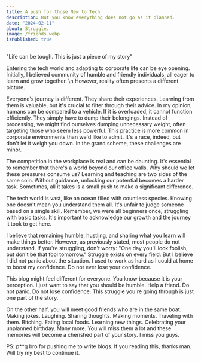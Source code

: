 ```yaml
---
title: A push for those New to Tech
description: But you know everything does not go as it planned.
date: "2024-02-11"
about: Struggle.
image: /friends.webp
isPublished: true
---
```


"Life can be tough. This is just a piece of my story"

Entering the tech world and adapting to corporate life can be eye opening. Initially, I believed community of humble and friendly individuals, all eager to learn and grow together.
\n However, reality often presents a different picture.

Everyone's journey is different. They share their experiences. Learning from them is valuable, but it's crucial to filter through their advice. In my opinion, humans can be compared to a vehicle. If it is overloaded, it cannot function efficiently. They simply have to dump their belongings. Instead of processing, we might find ourselves dumping unnecessary weight, often targeting those who seem less powerful. This practice is more common in corporate environments than we'd like to admit. It's a race, indeed, but don't let it weigh you down. In the grand scheme, these challenges are minor.

The competition in the workplace is real and can be daunting. It's essential to remember that there's a world beyond our office walls. Why should we let these pressures consume us? Learning and teaching are two sides of the same coin. Without guidance, unlocking our potential becomes a harder task. Sometimes, all it takes is a small push to make a significant difference.

The tech world is vast, like an ocean filled with countless species. Knowing one doesn't mean you understand them all. It's unfair to judge someone based on a single skill. Remember, we were all beginners once, struggling with basic tasks. It's important to acknowledge our growth and the journey it took to get here.

I believe that remaining humble, hustling, and sharing what you learn will make things better. However, as previously stated, most people do not understand. If you're struggling, don't worry: "One day you'll look foolish, but don't be that fool tomorrow." Struggle exists on every field. But I believe I did not panic about the situation. I used to work as hard as I could at home to boost my confidence.
Do not ever lose your confidence.

This blog might feel different for everyone. You know because it is your perception.
I just want to say that you should be humble. Help a friend. Do not panic. Do not lose confidence.
This struggle you're going through is just one part of the story.

On the other half, you will meet good friends who are in the same boat. Making jokes. Laughing. Sharing thoughts. Making moments. Traveling with them. Bitching.
Eating local foods. Learning new things. Celebrating your unplanned birthday. Many more.
You will miss them a lot and these memories will become a cherished part of your story.
I miss you guys.

PS: p\*\*g bro for pushing me to write blogs. If you reading this, thanks man. Will try my best to continue it.
